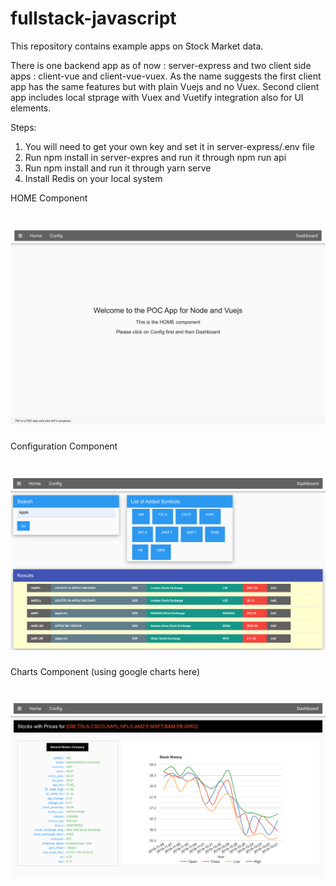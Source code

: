# fullstack-javascript
This repository contains example apps on Stock Market data. 

There is one backend app as of now : server-express and two client side apps : client-vue and client-vue-vuex. As the name suggests the first client app has the same features but with plain Vuejs and no Vuex. Second client app includes local stprage with Vuex and Vuetify integration also for UI elements.

Steps:
1. You will need to get your own key and set it in server-express/.env file
2. Run npm install in server-expres and run it through npm run api
3. Run npm install and run it through yarn serve
4. Install Redis on your local system

HOME Component
# ![Home Component](./media/home.png)

Configuration Component
# ![Config Component](./media/config.png)

Charts Component (using google charts here)
# ![Charts Component](./media/charts.png)

